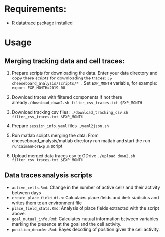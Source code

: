 # Requirements:
* [R datatrace](https://github.com/przemyslawj/datatrace/) package installed

# Usage
## Merging tracking data and cell traces:
1. Prepare scripts for downloading the data.
Enter your data directory and copy there scripts for downloading the traces:
`cp cheeseboard_analysis/scripts/* .`
Set `EXP_MONTH` variable, for example:
`export EXP_MONTH=2019-08`

2. Download traces with filtered components if not there already`./download_down2.sh filter_csv_traces.txt $EXP_MONTH`

3. Download tracking csv files:
`./download_tracking_csv.sh filter_csv_traces.txt $EXP_MONTH`

3. Prepare `session_info.yaml` files
`./yaml2json.sh`

4. Run matlab scripts merging the data:
From cheeseboard_analysis/matlab directory run matlab and start the run
`runCaimanForExp.m` script

5. Upload merged data traces csv to GDrive
`./upload_down2.sh filter_csv_traces.txt $EXP_MONTH`

## Data traces analysis scripts
- `active_cells.Rmd`: Change in the number of active cells and their activity
between days
- `create_place_field_df.R`: Calculates place fields and their statistics and writes them to an environment file.
- `place_field_stats.Rmd`: Analysis of place fields extracted with the script above.
- `goal_mutual_info.Rmd`: Calculates mutual information between variables marking the presence at the goal and the cell activity.
- `position_decoder.Rmd`: Bayes decoding of position given the cell activity.

